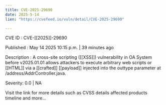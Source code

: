 ```yaml
---
title: CVE-2025-29690
date: 2025-5-14
lien: "https://cvefeed.io/vuln/detail/CVE-2025-29690"

---
```


CVE ID : CVE-[[2025]]-29690

Published :  May 14
2025
10:15 p.m. | 39 minutes ago

Description : A cross-site scripting ([[XSS]]) vulnerability in OA System before v2025.01.01 allows attackers to execute arbitrary web scripts or [[HTML]] via a [[crafted]] [[payload]] injected into the outtype parameter at /address/AddrController.java.

Severity: 0.0 | NA

Visit the link for more details
such as CVSS details
affected products
timeline
and more...
